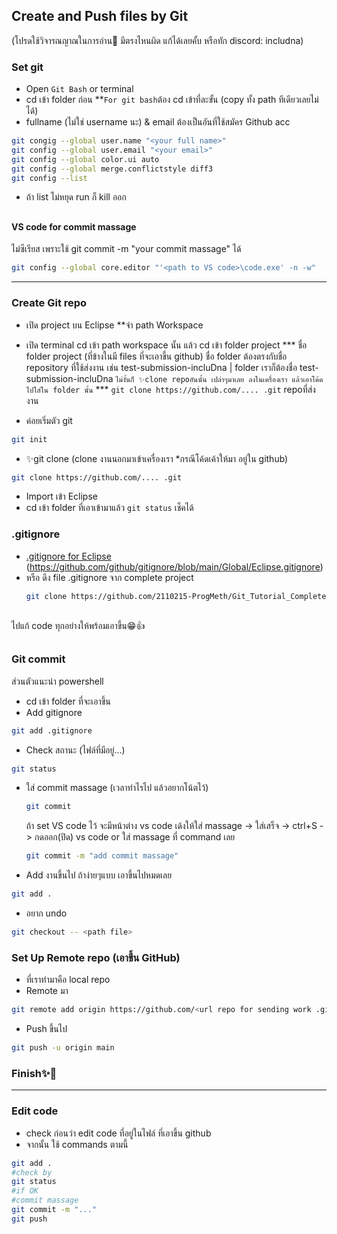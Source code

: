 ## Create and Push files by Git
(โปรดใช้วิจารณญาณในการอ่าน🤣 มีตรงไหนผิด แก้ได้เลยคั้บ หรือทัก discord: includna)
### Set git
- Open `Git Bash` or terminal
- cd เข้า folder ก่อน **`For git bash`ต้อง cd เข้าที่ละขั้น (copy ทั้ง path ทีเดียวเลยไม่ได้)
- fullname (ไม่ใช่ username นะ) & email ต้องเป็นอันที่ใช้สมัคร Github acc

```bash
git congig --global user.name "<your full name>"
git config --global user.email "<your email>"
git config --global color.ui auto
git config --global merge.conflictstyle diff3
git config --list
```
- ถ้า list ไม่หยุด run ก็ kill ออก

##
#### VS code for commit massage
ไม่ซีเรียส เพราะใช้ git commit -m "your commit massage" ได้

```bash
git config --global core.editor "'<path to VS code>\code.exe' -n -w"
```
---
### Create Git repo
- เปิด project บน Eclipse **จำ path Workspace
- เปิด terminal cd เข้า path workspace นั้น แล้ว cd เข้า folder project
  *** ชื่อ folder project (ที่ข้างในมี files ที่จะเอาขึ้น github) ชื่อ folder ต้องตรงกับชื่อ repository ที่ใช้ส่งงาน เช่น test-submission-incluDna | folder เราก็ต้องชื่อ test-submission-incluDna `ไม่งั้นก็ ✨clone repoอันนั้น เปล่าๆมาเลย ลงในเครื่องเรา แล้วเอาโค้ดไปใส่ใน folder นั้น` *** `git clone https://github.com/.... .git` repoที่ส่งงาน
  
- ค่อยเริ่มตัว git 
```bash
git init
```
- ✨git clone (clone งานนอกมาเข้าเครื่องเรา *กรณีโค้ดเค้าให้มา อยู่ใน github)
```bash
git clone https://github.com/.... .git
```
- Import เข้า Eclipse
- cd เข้า folder ที่เอาเข้ามาแล้ว `git status` เช็คได้
### .gitignore
- [.gitignore for Eclipse](Eclipse.gitignore)
  (https://github.com/github/gitignore/blob/main/Global/Eclipse.gitignore)
- หรือ ดึง file .gitignore จาก complete project
  ```bash
  git clone https://github.com/2110215-ProgMeth/Git_Tutorial_Complete.git
  ```
 ## 
ไปแก้ code ทุกอย่างให้พร้อมเอาขึ้น😁👍
##
### Git commit
ส่วนตัวแนะนำ powershell
- cd เข้า folder ที่จะเอาขึ้น
- Add gitignore
```bash
git add .gitignore
```
- Check สถานะ (ไฟล์ที่มีอยู่...)
```bash
git status
```
- ใส่ commit massage (เวลาทำไรไป แล้วอยากโน้ตไว้)
  ```bash
  git commit
  ```
  ถ้า set VS code ไว้ จะมีหน้าต่าง vs code เด้งให้ใส่ massage -> ใส่เสร็จ -> ctrl+S -> กดออก(ปิด) vs code
or ใส่ massage ที่ command เลย
  ```bash
  git commit -m "add commit massage"
  ```
- Add งานขึ้นไป ถ้าง่ายๆแบบ เอาขึ้นไปหมดเลย
```bash
git add .
```
- อยาก undo
```bash
git checkout -- <path file>
```
### Set Up Remote repo (เอาขึ้น GitHub)
- ที่เราทำมาคือ local repo
- Remote มา
```bash
git remote add origin https://github.com/<url repo for sending work .git>
```
- Push ขึ้นไป
```bash
git push -u origin main
```
### Finish✨🙏
---
### Edit code
- check ก่อนว่า edit code ที่อยู่ในไฟล์ ที่เอาขึ้น github
- จากนั้น ใช้ commands ตามนี้
```bash
git add .
#check by
git status
#if OK
#commit massage
git commit -m "..."
git push
```
